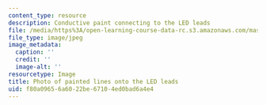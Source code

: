 ```yaml
---
content_type: resource
description: Conductive paint connecting to the LED leads
file: /media/https%3A/open-learning-course-data-rc.s3.amazonaws.com/mas-714j-technologies-for-creative-learning-fall-2009/f80a09656a6022be67104ed0bad6a4e4_Image7.jpg
file_type: image/jpeg
image_metadata:
  caption: ''
  credit: ''
  image-alt: ''
resourcetype: Image
title: Photo of painted lines onto the LED leads
uid: f80a0965-6a60-22be-6710-4ed0bad6a4e4
---
```

